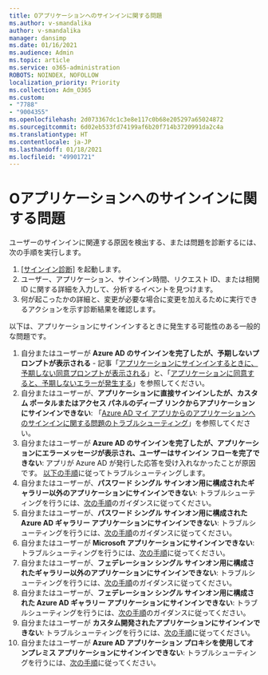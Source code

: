 ```yaml
---
title: Oアプリケーションへのサインインに関する問題
ms.author: v-smandalika
author: v-smandalika
manager: dansimp
ms.date: 01/16/2021
ms.audience: Admin
ms.topic: article
ms.service: o365-administration
ROBOTS: NOINDEX, NOFOLLOW
localization_priority: Priority
ms.collection: Adm_O365
ms.custom:
- "7788"
- "9004355"
ms.openlocfilehash: 2d073367dc1c3e8e117c0b68e205297a65024872
ms.sourcegitcommit: 6d02eb533fd74199af6b20f714b3720991da2c4a
ms.translationtype: HT
ms.contentlocale: ja-JP
ms.lasthandoff: 01/18/2021
ms.locfileid: "49901721"
---
```

# <a name="issues-signing-in-to-applications"></a>Oアプリケーションへのサインインに関する問題

ユーザーのサインインに関連する原因を検出する、または問題を診断するには、次の手順を実行します。

1. [[サインイン診断]](https://ms.portal.azure.com/#blade/Microsoft_AAD_IAM/ActiveDirectoryMenuBlade/diagnose/symptomId/ms_aad_dxp_signin_caDiagnoseAndSolveSummarySymptom) を起動します。
2. ユーザー、アプリケーション、サインイン時間、リクエスト ID、または相関 ID に関する詳細を入力して、分析するイベントを見つけます。
3. 何が起こったかの詳細と、変更が必要な場合に変更を加えるために実行できるアクションを示す診断結果を確認します。

以下は、アプリケーションにサインインするときに発生する可能性のある一般的な問題です。

1. 自分またはユーザーが **Azure AD のサインインを完了したが、予期しないプロンプトが表示される** - 記事「[アプリケーションにサインインするときに、予期しない同意プロンプトが表示される](https://docs.microsoft.com/azure/active-directory/manage-apps/application-sign-in-unexpected-user-consent-prompt)」と、「[アプリケーションに同意すると、予期しないエラーが発生する](https://docs.microsoft.com/azure/active-directory/manage-apps/application-sign-in-unexpected-user-consent-error)」を参照してください。
2. 自分またはユーザーが、**アプリケーションに直接サインインしたが、カスタム ポータルまたはアクセス パネルのディープ リンクからアプリケーションにサインインできない**: 「[Azure AD マイ アプリからのアプリケーションへのサインインに関する問題のトラブルシューティング](https://docs.microsoft.com/azure/active-directory/manage-apps/application-sign-in-other-problem-access-panel)」を参照してください。
3. 自分またはユーザーが **Azure AD のサインインを完了したが、アプリケーションにエラーメッセージが表示され、ユーザーはサインイン フローを完了できない**: アプリが Azure AD が発行した応答を受け入れなかったことが原因です。 [以下の手順](https://docs.microsoft.com/azure/active-directory/application-sign-in-problem-application-error)に従ってトラブルシューティングします。
4. 自分またはユーザーが、**パスワード シングル サインオン用に構成されたギャラリー以外のアプリケーションにサインインできない**: トラブルシューティングを行うには、[次の手順](https://docs.microsoft.com/azure/active-directory/manage-apps/troubleshoot-password-based-sso)のガイダンスに従ってください。
5. 自分またはユーザーが、**パスワード シングル サインオン用に構成された Azure AD ギャラリー アプリケーションにサインインできない**: トラブルシューティングを行うには、[次の手順](https://docs.microsoft.com/azure/active-directory/manage-apps/troubleshoot-password-based-sso)のガイダンスに従ってください。
6. 自分またはユーザーが **Microsoft アプリケーションにサインインできない**: トラブルシューティングを行うには、[次の手順](https://docs.microsoft.com/azure/active-directory/manage-apps/application-sign-in-problem-first-party-microsoft)に従ってください。
7. 自分またはユーザーが、**フェデレーション シングル サインオン用に構成されたギャラリー以外のアプリケーションにサインインできない**: トラブルシューティングを行うには、[次の手順](https://docs.microsoft.com/azure/active-directory/application-sign-in-problem-federated-sso-non-gallery)のガイダンスに従ってください。
8. 自分またはユーザーが、**フェデレーション シングル サインオン用に構成された Azure AD ギャラリー アプリケーションにサインインできない**: トラブルシューティングを行うには、[次の手順](https://docs.microsoft.com/azure/active-directory/manage-apps/application-sign-in-problem-federated-sso-gallery)のガイダンスに従ってください。
9. 自分またはユーザーが **カスタム開発されたアプリケーションにサインインできない**: トラブルシューティングを行うには、[次の手順](https://docs.microsoft.com/azure/active-directory/manage-apps/application-sign-in-problem-federated-sso-gallery)に従ってください。
10. 自分またはユーザーが **Azure AD アプリケーション プロキシを使用してオンプレミス アプリケーションにサインインできない**: トラブルシューティングを行うには、[次の手順](https://docs.microsoft.com/azure/active-directory/manage-apps/application-sign-in-problem-on-premises-application-proxy)に従ってください。

